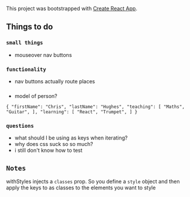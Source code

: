 This project was bootstrapped with [Create React App](https://github.com/facebook/create-react-app).

## Things to do

### `small things`

- mouseover nav buttons

### `functionality`

- nav buttons actually route places

###

- model of person?

`{
    "firstName": "Chris",
    "lastName": "Hughes",
    "teaching": [
      "Maths",
      "Guitar",
    ],
    "learning": [
      "React",
      "Trumpet",
    ]
  }`

### `questions`

- what should I be using as keys when iterating?
- why does css suck so so much?
- i still don't know how to test

## `Notes`

withStyles injects a `classes` prop. So you define a `style` object and then
apply the keys to as classes to the elements you want to style

